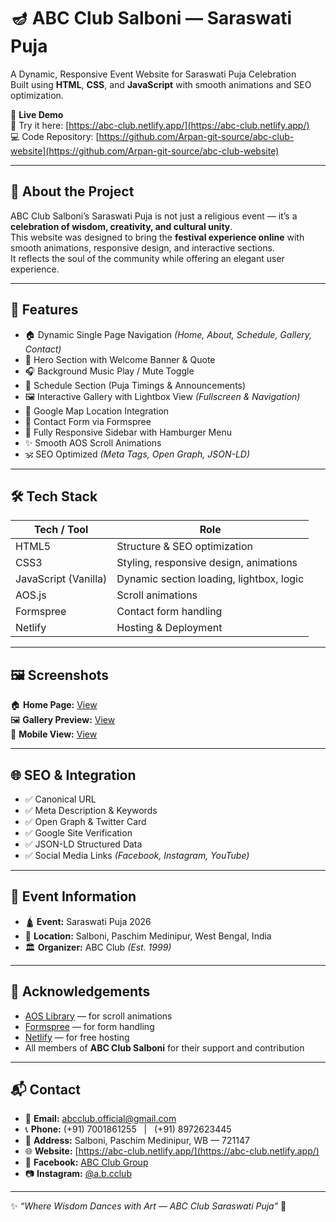 # 🪔 ABC Club Salboni — Saraswati Puja

A Dynamic, Responsive Event Website for Saraswati Puja Celebration  
Built using **HTML**, **CSS**, and **JavaScript** with smooth animations and SEO optimization.

🚀 **Live Demo**  
🔗 Try it here: [https://abc-club.netlify.app/](https://abc-club.netlify.app/)  
💻 Code Repository: [https://github.com/Arpan-git-source/abc-club-website](https://github.com/Arpan-git-source/abc-club-website)

---

## 🧠 About the Project

ABC Club Salboni’s Saraswati Puja is not just a religious event — it’s a **celebration of wisdom, creativity, and cultural unity**.  
This website was designed to bring the **festival experience online** with smooth animations, responsive design, and interactive sections.  
It reflects the soul of the community while offering an elegant user experience.

---

## 🌟 Features

- 🏠 Dynamic Single Page Navigation *(Home, About, Schedule, Gallery, Contact)*  
- 🪷 Hero Section with Welcome Banner & Quote  
- 🎧 Background Music Play / Mute Toggle  
- 📅 Schedule Section (Puja Timings & Announcements)  
- 🖼️ Interactive Gallery with Lightbox View *(Fullscreen & Navigation)*  
- 📍 Google Map Location Integration  
- 📨 Contact Form via Formspree  
- 📱 Fully Responsive Sidebar with Hamburger Menu  
- ✨ Smooth AOS Scroll Animations  
- 🕉️ SEO Optimized *(Meta Tags, Open Graph, JSON-LD)*

---

## 🛠️ Tech Stack

| Tech / Tool          | Role                                       |
|-----------------------|--------------------------------------------|
| HTML5                 | Structure & SEO optimization              |
| CSS3                  | Styling, responsive design, animations    |
| JavaScript (Vanilla)  | Dynamic section loading, lightbox, logic  |
| AOS.js                | Scroll animations                         |
| Formspree             | Contact form handling                     |
| Netlify               | Hosting & Deployment                      |

---

## 🖼️ Screenshots

🏠 **Home Page:** [View](https://abc-club.netlify.app/home-preview.png)  
🖼️ **Gallery Preview:** [View](https://abc-club.netlify.app/gallery-preview.png)  
📱 **Mobile View:** [View](https://abc-club.netlify.app/mobile-preview.png)

---

## 🌐 SEO & Integration

- ✅ Canonical URL  
- ✅ Meta Description & Keywords  
- ✅ Open Graph & Twitter Card  
- ✅ Google Site Verification  
- ✅ JSON-LD Structured Data  
- ✅ Social Media Links *(Facebook, Instagram, YouTube)*

---

## 🏫 Event Information

- 🛕 **Event:** Saraswati Puja 2026  
- 📍 **Location:** Salboni, Paschim Medinipur, West Bengal, India  
- 🏛️ **Organizer:** ABC Club *(Est. 1999)*

---

## 🙏 Acknowledgements

- [AOS Library](https://michalsnik.github.io/aos/) — for scroll animations  
- [Formspree](https://formspree.io/) — for form handling  
- [Netlify](https://www.netlify.com/) — for free hosting  
- All members of **ABC Club Salboni** for their support and contribution

---

## 📬 Contact

- 📧 **Email:** abcclub.official@gmail.com  
- 📞 **Phone:** (+91) 7001861255 &nbsp; | &nbsp; (+91) 8972623445  
- 📍 **Address:** Salboni, Paschim Medinipur, WB — 721147  
- 🌐 **Website:** [https://abc-club.netlify.app/](https://abc-club.netlify.app/)  
- 📸 **Facebook:** [ABC Club Group](https://www.facebook.com/groups/205634142866794/)  
- 📷 **Instagram:** [@a.b.cclub](https://www.instagram.com/a.b.cclub?igsh=N3ZtMG55ZDRyOHk1)

---

✨ _“Where Wisdom Dances with Art — ABC Club Saraswati Puja”_ 🪷
